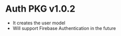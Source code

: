 # Auth PKG v1.0.2

-   It creates the user model
-   Will support Firebase Authentication in the future
